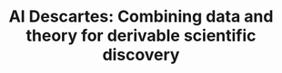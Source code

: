 ---
title: "AI Descartes: Combining data and theory for derivable scientific discovery"
authors: "Cornelio, C., Dash, S., Austel, V., **Josephson, T. R.**, Goncalves, J., Clarkson, K., Megiddo, N., Khadir, B.E. and Horesh, L."
pub_date: '2023-04-12'
journal: 'Nature'
arXiv Preprint: '2109.01634'
doi: s41467-023-37236-y
image: '/static/img/pub/2021_descartes.png'
pdf: '/static/pdf/publications/cornelio_2023.pdf'
github: IBM/AI-Descartes
links:
- name: "IBM Article"
  url: "https://research.ibm.com/blog/ai-descartes-scientific-discovery"

- name: "Radio Interview at CBC Quirks & Quarks"
  url: "https://www.cbc.ca/radio/quirks/artificial-intelligence-ai-scientist-1.6811085"

---